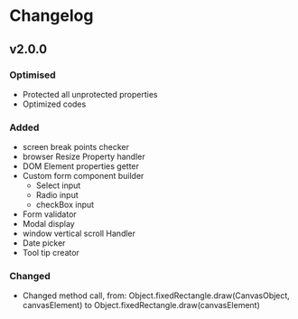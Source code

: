 # Changelog

## v2.0.0
### Optimised
- Protected all unprotected properties
- Optimized codes

### Added
- screen break points checker
- browser Resize Property handler
- DOM Element properties getter
- Custom form component builder
  - Select input
  - Radio input
  - checkBox input
- Form validator
- Modal display
- window vertical scroll Handler
- Date picker
- Tool tip creator

### Changed
- Changed method call, from: 	Object.fixedRectangle.draw(CanvasObject, canvasElement) to Object.fixedRectangle.draw(canvasElement)
